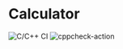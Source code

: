 # Calculator
![C/C++ CI](https://github.com/99002650/Calculator/workflows/C/C++%20CI/badge.svg?branch=master)
![cppcheck-action](https://github.com/99002650/Calculator/workflows/cppcheck-action/badge.svg?branch=master)
